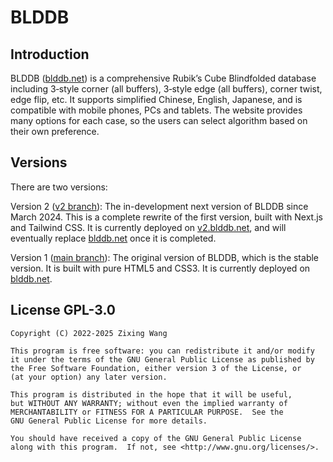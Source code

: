 # BLDDB


## Introduction

BLDDB ([blddb.net](https://blddb.net)) is a comprehensive Rubik’s Cube Blindfolded database including 3‑style corner (all buffers), 3‑style edge (all buffers), corner twist, edge flip, etc. It supports simplified Chinese, English, Japanese, and is compatible with mobile phones, PCs and tablets. The website provides many options for each case, so the users can select algorithm based on their own preference.


## Versions

There are two versions:

Version 2 ([v2 branch](https://github.com/nbwzx/blddb/tree/v2)): The in-development next version of BLDDB since March 2024. This is a complete rewrite of the first version, built with Next.js and Tailwind CSS. It is currently deployed on [v2.blddb.net](https://v2.blddb.net), and will eventually replace [blddb.net](https://blddb.net) once it is completed.

Version 1 ([main branch](https://github.com/nbwzx/blddb/tree/main)): The original version of BLDDB, which is the stable version. It is built with pure HTML5 and CSS3. It is currently deployed on [blddb.net](https://blddb.net).


## License GPL-3.0

    Copyright (C) 2022-2025 Zixing Wang

    This program is free software: you can redistribute it and/or modify
    it under the terms of the GNU General Public License as published by
    the Free Software Foundation, either version 3 of the License, or
    (at your option) any later version.

    This program is distributed in the hope that it will be useful,
    but WITHOUT ANY WARRANTY; without even the implied warranty of
    MERCHANTABILITY or FITNESS FOR A PARTICULAR PURPOSE.  See the
    GNU General Public License for more details.

    You should have received a copy of the GNU General Public License
    along with this program.  If not, see <http://www.gnu.org/licenses/>.
